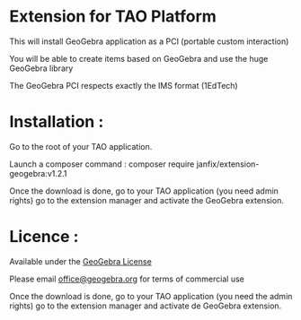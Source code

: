 # Extension for TAO Platform
This will install GeoGebra application as a PCI (portable custom interaction)

You will be able to create items based on GeoGebra and use the huge GeoGebra library

The GeoGebra PCI respects exactly the IMS format (1EdTech)

# Installation :
Go to the root of your TAO application.

Launch a composer command : composer require janfix/extension-geogebra:v1.2.1


Once the download is done, go to your TAO application (you need admin rights) go to the extension manager and activate the GeoGebra extension.

# Licence :
Available under the [GeoGebra License](https://www.geogebra.org/license)

Please email [office@geogebra.org](mailto:office@geogebra.org) for terms of commercial use

Once the download is done, go to your TAO application (you need the admin rights) go to the extension manager and activate de GeoGebra extension.